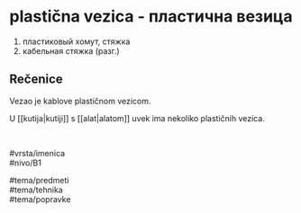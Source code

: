 # plastična vezica - пластична везица

1. пластиковый хомут, стяжка
2. кабельная стяжка (разг.)

## Rečenice

Vezao je kablove plastičnom vezicom.

U [[kutija|kutiji]] s [[alat|alatom]] uvek ima nekoliko plastičnih vezica.

<br>

#vrsta/imenica  
#nivo/B1  

#tema/predmeti  
#tema/tehnika  
#tema/popravke  
